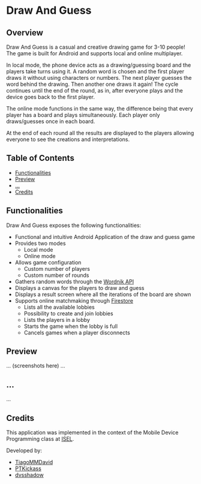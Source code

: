 # Draw And Guess

## Overview
Draw And Guess is a casual and creative drawing game for 3-10 people! The game is built for Android and supports local and online multiplayer.

In local mode, the phone device acts as a drawing/guessing board and the players take turns using it. A random word is chosen and the first player draws it without using characters or numbers. The next player guesses the word behind the drawing. Then another one draws it again! The cycle continues until the end of the round, as in, after everyone plays and the device goes back to the first player.

The online mode functions in the same way, the difference being that every player has a board and plays simultaneously. Each player only draws/guesses once in each board.

At the end of each round all the results are displayed to the players allowing everyone to see the creations and interpretations.

## Table of Contents
- [Functionalities](#functionalities)
- [Preview](#preview)
- [...](#...)
- [Credits](#credits)

## Functionalities
Draw And Guess exposes the following functionalities:
- Functional and intuitive Android Application of the draw and guess game
- Provides two modes
  - Local mode
  - Online mode
- Allows game configuration
  - Custom number of players
  - Custom number of rounds
- Gathers random words through the [Wordnik API](https://developer.wordnik.com/)
- Displays a canvas for the players to draw and guess
- Displays a result screen where all the iterations of the board are shown
- Supports online matchmaking through [Firestore](...)
  - Lists all the available lobbies
  - Possibility to create and join lobbies
  - Lists the players in a lobby
  - Starts the game when the lobby is full
  - Cancels games when a player disconnects

## Preview
... (screenshots here) ...

## ...
...

## Credits
This application was implemented in the context of the Mobile Device Programming class at [ISEL](https://www.isel.pt/).

Developed by:
* [TiagoMMDavid](https://github.com/TiagoMMDavid)
* [PTKickass](https://github.com/PTKickass)
* [dvsshadow](https://github.com/dvsshadow)